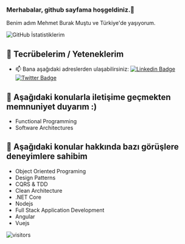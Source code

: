 ### Merhabalar, github sayfama hoşgeldiniz.👋

Benim adım Mehmet Burak Muştu ve Türkiye'de yaşıyorum.

![GitHub İstatistiklerim](https://github-readme-stats.vercel.app/api?username=brkmustu&show_icons=true)

## 🔭 Tecrübelerim / Yeteneklerim

- 📫 Bana aşağıdaki adreslerden ulaşabilirsiniz:
[![Linkedin Badge](https://img.shields.io/badge/mehmetburakmustu-follow%20on%20linkedin-blue?style=for-the-badge&logo=linkedin)](https://tr.linkedin.com/in/mehmet-burak-0b889491)
[![Twitter Badge](https://img.shields.io/badge/mehmetburakmustu-follow%20on%20twitter-blue?style=for-the-badge&logo=twitter)](https://twitter.com/brkmustu)

## 💬 Aşağıdaki konularla iletişime geçmekten memnuniyet duyarım :)

  - Functional Programming
  - Software Architectures
  
## 💬 Aşağıdaki konular hakkında bazı görüşlere deneyimlere sahibim
  - Object Oriented Programing
  - Design Patterns
  - CQRS & TDD
  - Clean Architecture
  - .NET Core
  - Nodejs
  - Full Stack Application Development
  - Angular
  - Vuejs
  
  ![visitors](https://img.shields.io/badge/dynamic/json?color=informational&label=visitor%20count&query=value&url=https://api.countapi.xyz/hit/brkmustu/readme)
